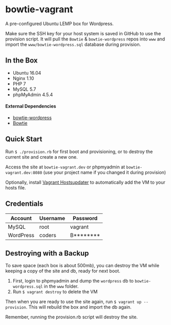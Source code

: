 # bowtie-vagrant

A pre-configured Ubuntu LEMP box for Wordpress.

Make sure the SSH key for your host system is saved in GitHub to use the provision script. It will pull the `Bowtie` & `bowtie-wordpress` repos into `www` and import the `www/bowtie-wordpress.sql` database during provision.

## In the Box
- Ubuntu 16.04
- Nginx 1.10
- PHP 7
- MySQL 5.7
- phpMyAdmin 4.5.4

#### External Dependencies

- [bowtie-wordpress](https://github.com/theinfiniteagency/bowtie-wordpress)
- [Bowtie](https://github.com/theinfiniteagency/bowtie)

## Quick Start

Run `$ ./provision.rb` for first boot and provisioning, or to destroy the current site and create a new one.

Access the site at `bowtie-vagrant.dev` or phpmyadmin at `bowtie-vagrant.dev:8080` (use your project name if you changed it during provision)

Optionally, install [Vagrant Hostsupdater](https://github.com/cogitatio/vagrant-hostsupdater) to automatically add the VM to your hosts file.

## Credentials

Account     | Username  | Password
------------|-----------|---------
MySQL       | root      | vagrant
WordPress   | coders    | B********

## Destroying with a Backup

To save space (each box is about 500mb), you can destroy the VM while keeping a copy of the site and db, ready for next boot.

1. First, login to phpmyadmin and dump the `wordpress` db to `bowtie-wordpress.sql` in the `www` folder.
2. Run `$ vagrant destroy` to delete the VM

Then when you are ready to use the site again, run `$ vagrant up --provision`. This will rebuild the box and import the db again.

Remember, running the provision.rb script will destroy the site.
